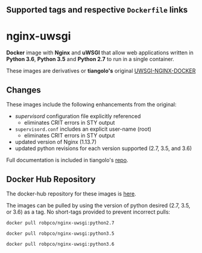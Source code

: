 ## Supported tags and respective `Dockerfile` links

# nginx-uwsgi

**Docker** image with **Nginx** and **uWSGI** that allow web applications written in **Python 3.6**, **Python 3.5** and **Python 2.7** to run in a single container.

These images are derivatives or **tiangolo's** original [UWSGI-NGINX-DOCKER](https://github.com/tiangolo/uwsgi-nginx-docker)

## Changes

These images include the following enhancements from the original:
- *supervisord* configuration file explicitly referenced
  - eliminates CRIT errors in STY output
- `supervisord.conf` includes an explicit user-name (root)
  - eliminates CRIT errors in STY output
- updated version of Nginx (1.13.7)
- updated python revisions for each version supported (2.7, 3.5, and 3.6)

Full documentation is included in tiangolo's [repo](https://github.com/tiangolo/uwsgi-nginx-docker).

## Docker Hub Repository

The docker-hub repository for these images is [here](https://hub.docker.com/r/robpco/nginx-uwsgi/).

The images can be pulled by using the version of python desired (2.7, 3.5, or 3.6) as a tag.  No short-tags provided to prevent incorrect pulls:

`docker pull robpco/nginx-uwsgi:python2.7`

`docker pull robpco/nginx-uwsgi:python3.5`

`docker pull robpco/nginx-uwsgi:python3.6`

